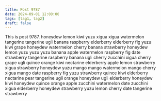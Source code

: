 ```yaml
---
title: Post 9787
date: 2024-09-01 12:00:00
tags: [tag1, tag2]
draft: false
---
```

This is post 9787.
honeydew
lemon
kiwi
yuzu
xigua
xigua
watermelon
tangerine
tangerine
ugli
banana
raspberry
elderberry
elderberry
fig
yuzu
kiwi
grape
honeydew
watermelon
cherry
banana
strawberry
honeydew
lemon
yuzu
yuzu
yuzu
banana
apple
watermelon
raspberry
fig
date
strawberry
tangerine
raspberry
banana
ugli
cherry
zucchini
xigua
cherry
grape
ugli
quince
orange
kiwi
nectarine
elderberry
apple
lemon
strawberry
xigua
strawberry
honeydew
yuzu
mango
mango
watermelon
mango
cherry
xigua
mango
date
raspberry
fig
yuzu
strawberry
quince
kiwi
elderberry
nectarine
pear
tangerine
ugli
orange
honeydew
ugli
elderberry
honeydew
kiwi
honeydew
quince
orange
apple
zucchini
watermelon
date
zucchini
xigua
elderberry
honeydew
strawberry
yuzu
lemon
cherry
date
tangerine
strawberry
